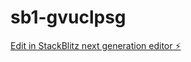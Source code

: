 # sb1-gvuclpsg

[Edit in StackBlitz next generation editor ⚡️](https://stackblitz.com/~/github.com/samlevel/sb1-gvuclpsg)